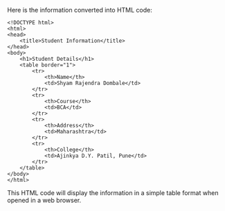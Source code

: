 Here is the information converted into HTML code:

```s.
<!DOCTYPE html>
<html>
<head>
	<title>Student Information</title>
</head>
<body>
	<h1>Student Details</h1>
	<table border="1">
		<tr>
			<th>Name</th>
			<td>Shyam Rajendra Dombale</td>
		</tr>
		<tr>
			<th>Course</th>
			<td>BCA</td>
		</tr>
		<tr>
			<th>Address</th>
			<td>Maharashtra</td>
		</tr>
		<tr>
			<th>College</th>
			<td>Ajinkya D.Y. Patil, Pune</td>
		</tr>
	</table>
</body>
</html>
```

This HTML code will display the information in a simple table format when opened in a web browser.
